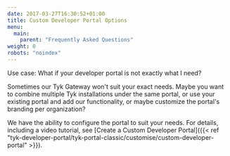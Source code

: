 ```yaml
---
date: 2017-03-27T16:30:52+01:00
title: Custom Developer Portal Options
menu:
  main:
    parent: "Frequently Asked Questions"
weight: 0 
robots: "noindex"
---
```


Use case: What if your developer portal is not exactly what I need?

Sometimes our Tyk Gateway won't suit your exact needs.  Maybe you want to combine multiple Tyk installations under the same portal, or use your existing portal and add our functionality, or maybe customize the portal's branding per organization?

We have the ability to configure the portal to suit your needs. For details, including a video tutorial, see [Create a Custom Developer Portal]({{< ref "tyk-developer-portal/tyk-portal-classic/customise/custom-developer-portal" >}}).
